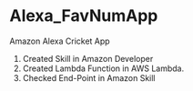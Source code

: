 # Alexa_FavNumApp
Amazon Alexa Cricket App

1. Created Skill in Amazon Developer
2. Created Lambda Function in AWS Lambda.
3. Checked End-Point in Amazon Skill
